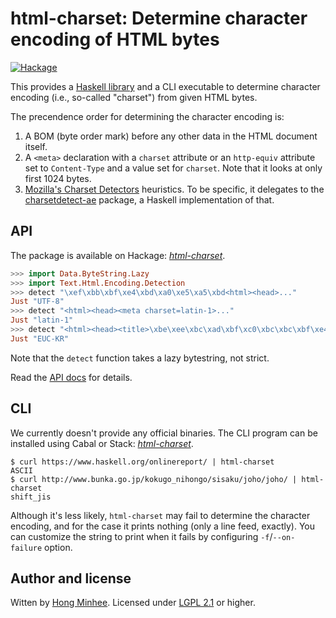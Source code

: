 html-charset: Determine character encoding of HTML bytes
========================================================

[![Hackage](https://img.shields.io/hackage/v/html-charset.svg)][html-charset]

This provides a [Haskell library][html-charset] and a CLI executable to
determine character encoding (i.e., so-called "charset") from given HTML bytes.

The precendence order for determining the character encoding is:

 1. A BOM (byte order mark) before any other data in the HTML document itself.
 2. A `<meta>` declaration with a `charset` attribute or an `http-equiv`
    attribute set to `Content-Type` and a value set for `charset`.
    Note that it looks at only first 1024 bytes.
 3. [Mozilla's Charset Detectors][chardet] heuristics.  To be specific,
    it delegates to the [charsetdetect-ae] package, a Haskell implementation
    of that.

[html-charset]: https://hackage.haskell.org/package/html-charset
[chardet]: https://www-archive.mozilla.org/projects/intl/chardet.html
[charsetdetect-ae]: https://hackage.haskell.org/package/charsetdetect-ae


API
---

The package is available on Hackage: *[html-charset]*.

~~~~ haskell
>>> import Data.ByteString.Lazy
>>> import Text.Html.Encoding.Detection
>>> detect "\xef\xbb\xbf\xe4\xbd\xa0\xe5\xa5\xbd<html><head>..."
Just "UTF-8"
>>> detect "<html><head><meta charset=latin-1>..."
Just "latin-1"
>>> detect "<html><head><title>\xbe\xee\xbc\xad\xbf\xc0\xbc\xbc\xbf\xe4..."
Just "EUC-KR"
~~~~

Note that the `detect` function takes a lazy bytestring, not strict.

Read the [API docs] for details.

[API docs]: https://hackage.haskell.org/package/html-charset/docs/Text-Html-Encoding-Detection.html


CLI
---

We currently doesn't provide any official binaries.
The CLI program can be installed using Cabal or Stack: *[html-charset]*.

~~~~
$ curl https://www.haskell.org/onlinereport/ | html-charset
ASCII
$ curl http://www.bunka.go.jp/kokugo_nihongo/sisaku/joho/joho/ | html-charset
shift_jis
~~~~

Although it's less likely, `html-charset` may fail to determine the character
encoding, and for the case it prints nothing (only a line feed, exactly).
You can customize the string to print when it fails by configuring
`-f`/`--on-failure` option.

Author and license
------------------

Witten by [Hong Minhee].  Licensed under [LGPL 2.1] or higher.

[Hong Minhee]: https://hongminhee.org/
[LGPL 2.1]: https://www.gnu.org/licenses/lgpl-2.1.html
